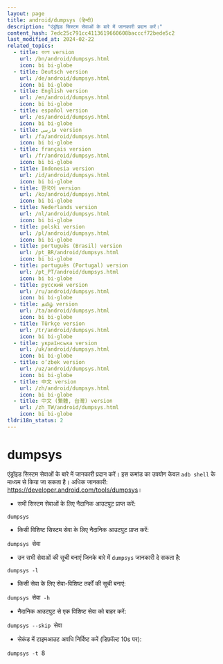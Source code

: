 ```yaml
---
layout: page
title: android/dumpsys (हिन्दी)
description: "एंड्रॉइड सिस्टम सेवाओं के बारे में जानकारी प्रदान करें।"
content_hash: 7edc25c791cc4113619660608bacccf72bede5c2
last_modified_at: 2024-02-22
related_topics:
  - title: বাংলা version
    url: /bn/android/dumpsys.html
    icon: bi bi-globe
  - title: Deutsch version
    url: /de/android/dumpsys.html
    icon: bi bi-globe
  - title: English version
    url: /en/android/dumpsys.html
    icon: bi bi-globe
  - title: español version
    url: /es/android/dumpsys.html
    icon: bi bi-globe
  - title: فارسی version
    url: /fa/android/dumpsys.html
    icon: bi bi-globe
  - title: français version
    url: /fr/android/dumpsys.html
    icon: bi bi-globe
  - title: Indonesia version
    url: /id/android/dumpsys.html
    icon: bi bi-globe
  - title: 한국어 version
    url: /ko/android/dumpsys.html
    icon: bi bi-globe
  - title: Nederlands version
    url: /nl/android/dumpsys.html
    icon: bi bi-globe
  - title: polski version
    url: /pl/android/dumpsys.html
    icon: bi bi-globe
  - title: português (Brasil) version
    url: /pt_BR/android/dumpsys.html
    icon: bi bi-globe
  - title: português (Portugal) version
    url: /pt_PT/android/dumpsys.html
    icon: bi bi-globe
  - title: русский version
    url: /ru/android/dumpsys.html
    icon: bi bi-globe
  - title: தமிழ் version
    url: /ta/android/dumpsys.html
    icon: bi bi-globe
  - title: Türkçe version
    url: /tr/android/dumpsys.html
    icon: bi bi-globe
  - title: українська version
    url: /uk/android/dumpsys.html
    icon: bi bi-globe
  - title: o‘zbek version
    url: /uz/android/dumpsys.html
    icon: bi bi-globe
  - title: 中文 version
    url: /zh/android/dumpsys.html
    icon: bi bi-globe
  - title: 中文 (繁體, 台灣) version
    url: /zh_TW/android/dumpsys.html
    icon: bi bi-globe
tldri18n_status: 2
---
```

# dumpsys

एंड्रॉइड सिस्टम सेवाओं के बारे में जानकारी प्रदान करें।
इस कमांड का उपयोग केवल `adb shell` के माध्यम से किया जा सकता है।
अधिक जानकारी: <https://developer.android.com/tools/dumpsys>।

- सभी सिस्टम सेवाओं के लिए नैदानिक आउटपुट प्राप्त करें:

`dumpsys`

- किसी विशिष्ट सिस्टम सेवा के लिए नैदानिक आउटपुट प्राप्त करें:

`dumpsys `<span class="tldr-var badge badge-pill bg-dark-lm bg-white-dm text-white-lm text-dark-dm font-weight-bold">सेवा</span>

- उन सभी सेवाओं की सूची बनाएं जिनके बारे में `dumpsys` जानकारी दे सकता है:

`dumpsys -l`

- किसी सेवा के लिए सेवा-विशिष्ट तर्कों की सूची बनाएं:

`dumpsys `<span class="tldr-var badge badge-pill bg-dark-lm bg-white-dm text-white-lm text-dark-dm font-weight-bold">सेवा</span>` -h`

- नैदानिक आउटपुट से एक विशिष्ट सेवा को बाहर करें:

`dumpsys --skip `<span class="tldr-var badge badge-pill bg-dark-lm bg-white-dm text-white-lm text-dark-dm font-weight-bold">सेवा</span>

- सेकंड में टाइमआउट अवधि निर्दिष्ट करें (डिफ़ॉल्ट 10s पर):

`dumpsys -t `<span class="tldr-var badge badge-pill bg-dark-lm bg-white-dm text-white-lm text-dark-dm font-weight-bold">8</span>
